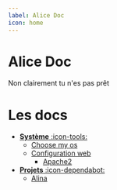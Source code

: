 ```yaml
---
label: Alice Doc
icon: home
---
```

# Alice Doc
Non clairement tu n'es pas prêt

# Les docs
- [**Système** :icon-tools:]()
    - [Choose my os](/Systeme/os)
    - [Configuration web](/Systeme/web.md)
        - [Apache2](/Systeme/web/apache/home)
- [**Projets** :icon-dependabot:]()
    - [Alina](/Projets/Alina)